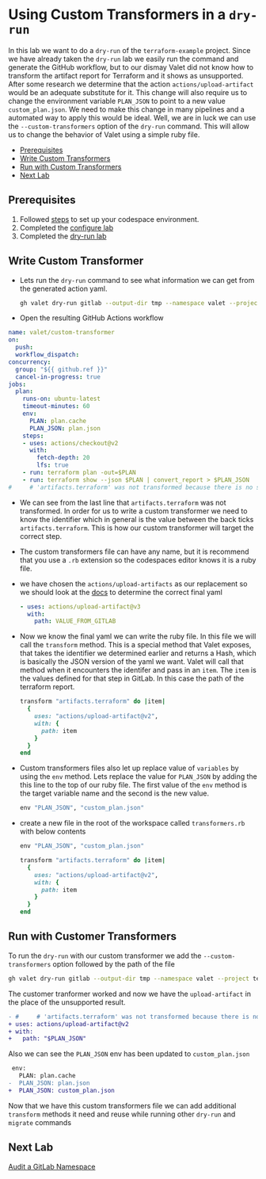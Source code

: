 # Using Custom Transformers in a `dry-run`
In this lab we want to do a `dry-run` of the `terraform-example` project.  Since we have already taken the `dry-run` lab we easily run the command and generate the GitHub workflow, but to our dismay Valet did not know how to transform the artifact report for Terraform and it shows as unsupported.  After some research we determine that the action `actions/upload-artifact` would be an adequate substitute for it.  This change will also require us to change the environment variable `PLAN_JSON` to point to a new value `custom_plan.json`.  We need to make this change in many pipelines and a automated way to apply this would be ideal.  Well, we are in luck we can use the `--custom-transformers` option of the `dry-run` command.  This will allow us to change the behavior of Valet using a simple ruby file.

- [Prerequisites](#prerequisites)
- [Write Custom Transformers](#write-custom-transformers)
- [Run with Custom Transformers](#run-with-custom-transformers)
- [Next Lab](#next-lab)

## Prerequisites

1. Followed [steps](../gitlab#readme) to set up your codespace environment.
2. Completed the [configure lab](../gitlab/valet-configure-lab.md)
3. Completed the [dry-run lab](../gitlab/valet-dry-run-lab.md)

## Write Custom Transformer
- Lets run the `dry-run` command to see what information we can get from the generated action yaml.
  ```bash
  gh valet dry-run gitlab --output-dir tmp --namespace valet --project terraform-example
  ```
- Open the resulting GitHub Actions workflow
```yaml
name: valet/custom-transformer
on:
  push:
  workflow_dispatch:
concurrency:
  group: "${{ github.ref }}"
  cancel-in-progress: true
jobs:
  plan:
    runs-on: ubuntu-latest
    timeout-minutes: 60
    env:
      PLAN: plan.cache
      PLAN_JSON: plan.json
    steps:
    - uses: actions/checkout@v2
      with:
        fetch-depth: 20
        lfs: true
    - run: terraform plan -out=$PLAN
    - run: terraform show --json $PLAN | convert_report > $PLAN_JSON
#     # 'artifacts.terraform' was not transformed because there is no suitable equivalent in GitHub Actions
```
- We can see from the last line that `artifacts.terraform` was not transformed.  In order for us to write a custom transformer we need to know the identifier which in general is the value between the back ticks `artifacts.terraform`.  This is how our custom transformer will target the correct step.
- The custom transformers file can have any name, but it is recommend that you use a `.rb` extension so the codespaces editor knows it is a ruby file.
- we have chosen the `actions/upload-artifacts` as our replacement so we should look at the [docs](https://github.com/marketplace/actions/upload-a-build-artifact) to determine the correct final yaml
  ```yaml
  - uses: actions/upload-artifact@v3
    with:
      path: VALUE_FROM_GITLAB
  ```
- Now we know the final yaml we can write the ruby file.  In this file we will call the `transform` method.  This is a special method that Valet exposes, that takes the identifier we determined earlier and returns a Hash, which is basically the JSON version of the yaml we want.  Valet will call that method when it encounters the identifer and pass in an `item`.  The `item` is the values defined for that step in GitLab.  In this case the path of the terraform report.
  ```ruby
  transform "artifacts.terraform" do |item|
    {
      uses: "actions/upload-artifact@v2",
      with: {
        path: item
      }
    }
  end
  ```

- Custom transformers files also let up replace value of `variables` by using the `env` method.  Lets replace the value for `PLAN_JSON` by adding the this line to the top of our ruby file. The first value of the `env` method is the target variable name and the second is the new value.
  ```ruby
  env "PLAN_JSON", "custom_plan.json"
  ```
- create a new file in the root of the workspace called `transformers.rb` with below contents 
  ```ruby
  env "PLAN_JSON", "custom_plan.json"

  transform "artifacts.terraform" do |item|
    {
      uses: "actions/upload-artifact@v2",
      with: {
        path: item
      }
    }
  end
  ```
## Run with Customer Transformers
To run the `dry-run` with our custom transformer we add the `--custom-transformers` option followed by the path of the file
```bash
gh valet dry-run gitlab --output-dir tmp --namespace valet --project terraform-example --custom-transformers transformers.rb
```

The customer tranformer worked and now we have the `upload-artifact` in the place of the unsupported result.
```diff
- #     # 'artifacts.terraform' was not transformed because there is no suitable equivalent in GitHub Actions
+ uses: actions/upload-artifact@v2
+ with:
+   path: "$PLAN_JSON"
```
Also we can see the `PLAN_JSON` env has been updated to `custom_plan.json`
```diff
 env:
   PLAN: plan.cache
-  PLAN_JSON: plan.json
+  PLAN_JSON: custom_plan.json
```

Now that we have this custom transformers file we can add additional `transform` methods it need and reuse while running other `dry-run` and `migrate` commands

## Next Lab
[Audit a GitLab Namespace](../gitlab/valet-audit-lab.md)
